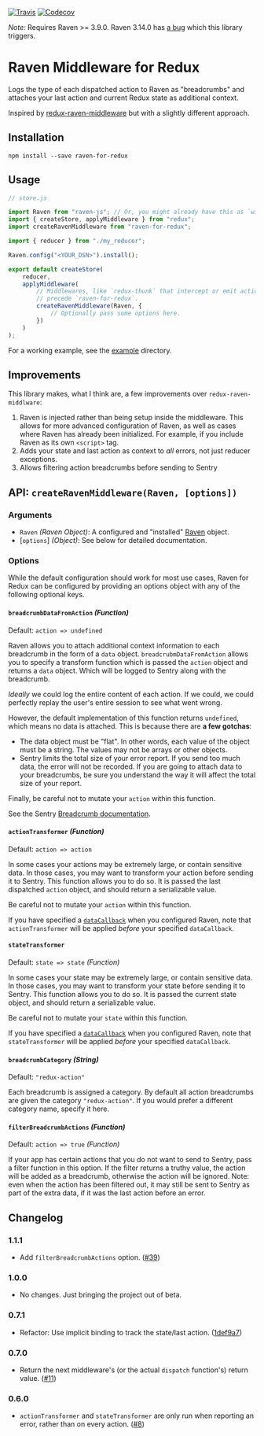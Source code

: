 [![Travis](https://img.shields.io/travis/captbaritone/raven-for-redux.svg)]() [![Codecov](https://img.shields.io/codecov/c/github/captbaritone/raven-for-redux.svg)]()

 _Note:_ Requires Raven >= 3.9.0. Raven 3.14.0 has [a bug](https://github.com/getsentry/raven-js/issues/925)
 which this library triggers.

# Raven Middleware for Redux

Logs the type of each dispatched action to Raven as "breadcrumbs" and attaches
your last action and current Redux state as additional context.

Inspired by [redux-raven-middleware] but with a slightly different approach.

## Installation

    npm install --save raven-for-redux

## Usage

```JavaScript
// store.js

import Raven from "raven-js"; // Or, you might already have this as `window.Raven`.
import { createStore, applyMiddleware } from "redux";
import createRavenMiddleware from "raven-for-redux";

import { reducer } from "./my_reducer";

Raven.config("<YOUR_DSN>").install();

export default createStore(
    reducer,
    applyMiddleware(
        // Middlewares, like `redux-thunk` that intercept or emit actions should
        // precede `raven-for-redux`.
        createRavenMiddleware(Raven, {
            // Optionally pass some options here.
        })
    )
);
```

For a working example, see the [example](./example/) directory.

## Improvements

This library makes, what I think are, a few improvements over
`redux-raven-middlware`:

1. Raven is injected rather than being setup inside the middleware. This allows
   for more advanced configuration of Raven, as well as cases where Raven has
   already been initialized. For example, if you include Raven as its own
   `<script>` tag.
2. Adds your state and last action as context to _all_ errors, not just reducer
   exceptions.
3. Allows filtering action breadcrumbs before sending to Sentry

## API: `createRavenMiddleware(Raven, [options])`

### Arguments

* `Raven` _(Raven Object)_: A configured and "installed"
  [Raven] object.
* [`options`] _(Object)_: See below for detailed documentation.

### Options

While the default configuration should work for most use cases, Raven for Redux
can be configured by providing an options object with any of the following
optional keys.

#### `breadcrumbDataFromAction` _(Function)_

Default: `action => undefined`

Raven allows you to attach additional context information to each breadcrumb
in the form of a `data` object. `breadcrubmDataFromAction` allows you to specify
a transform function which is passed the `action` object and returns a `data`
object. Which will be logged to Sentry along with the breadcrumb.

_Ideally_ we could log the entire content of each action. If we could, we
could perfectly replay the user's entire session to see what went wrong.

However, the default implementation of this function returns `undefined`, which means
no data is attached. This is because there are __a few gotchas__:

* The data object must be "flat". In other words, each value of the object must be a string. The values may not be arrays or other objects.
* Sentry limits the total size of your error report. If you send too much data,
  the error will not be recorded. If you are going to attach data to your
  breadcrumbs, be sure you understand the way it will affect the total size
  of your report.

Finally, be careful not to mutate your `action` within this function.

See the Sentry [Breadcrumb documentation].

#### `actionTransformer` _(Function)_

Default: `action => action`

In some cases your actions may be extremely large, or contain sensitive data.
In those cases, you may want to transform your action before sending it to
Sentry. This function allows you to do so. It is passed the last dispatched
`action` object, and should return a serializable value.

Be careful not to mutate your `action` within this function.

If you have specified a [`dataCallback`] when you configured Raven, note that
`actionTransformer` will be applied _before_ your specified `dataCallback`.

#### `stateTransformer`

Default: `state => state` _(Function)_

In some cases your state may be extremely large, or contain sensitive data.
In those cases, you may want to transform your state before sending it to
Sentry. This function allows you to do so. It is passed the current state
object, and should return a serializable value.

Be careful not to mutate your `state` within this function.

If you have specified a [`dataCallback`] when you configured Raven, note that
`stateTransformer` will be applied _before_ your specified `dataCallback`.

#### `breadcrumbCategory` _(String)_

Default: `"redux-action"`

Each breadcrumb is assigned a category. By default all action breadcrumbs are
given the category `"redux-action"`. If you would prefer a different category
name, specify it here.

#### `filterBreadcrumbActions` _(Function)_

Default: `action => true` _(Function)_

If your app has certain actions that you do not want to send to Sentry, pass
a filter function in this option. If the filter returns a truthy value, the
action will be added as a breadcrumb, otherwise the action will be ignored.
Note: even when the action has been filtered out, it may still be sent to
Sentry as part of the extra data, if it was the last action before an error.

## Changelog

### 1.1.1

* Add `filterBreadcrumbActions` option. ([#39])

### 1.0.0

* No changes. Just bringing the project out of beta.

### 0.7.1

* Refactor: Use implicit binding to track the state/last action. ([1def9a7])

### 0.7.0

* Return the next middleware's (or the actual `dispatch` function's) return value. ([#11])

### 0.6.0

* `actionTransformer` and `stateTransformer` are only run when reporting an error, rather than on every action. ([#8])


[redux-raven-middleware]: https://github.com/ngokevin/redux-raven-middleware
[Raven]: https://docs.sentry.io/clients/javascript/
[Raven Breadcrumbs]: https://docs.sentry.io/clients/javascript/usage/#recording-breadcrumbs
[Breadcrumb documentation]: https://docs.sentry.io/learn/breadcrumbs/
[`dataCallback`]: https://docs.sentry.io/clients/javascript/config/
[#11]: https://github.com/captbaritone/raven-for-redux/pull/11
[#8]: https://github.com/captbaritone/raven-for-redux/pull/8
[1def9a7]: https://github.com/captbaritone/raven-for-redux/commit/1def9a747d7b711ad93da531b8ff9d128c352b45
[#39]: https://github.com/captbaritone/raven-for-redux/pull/39
